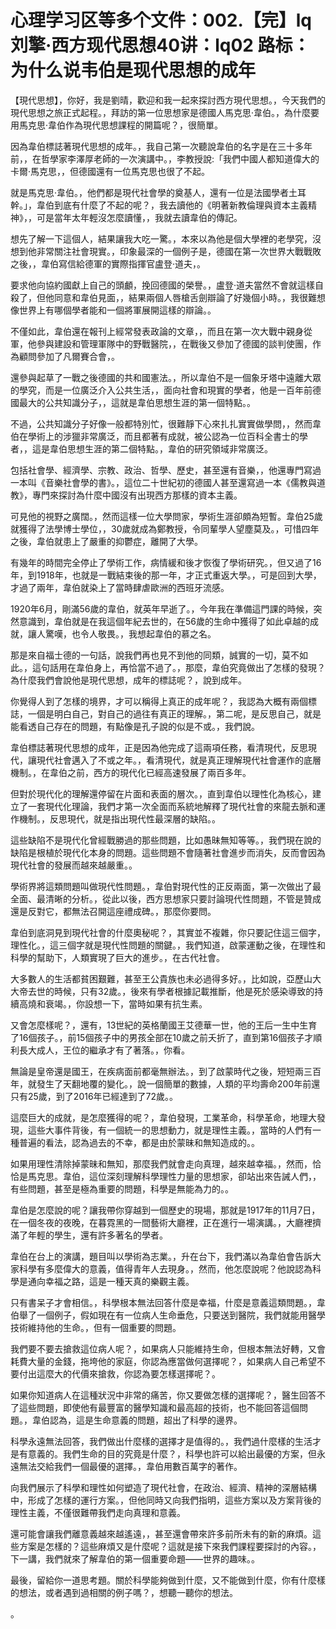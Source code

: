 # 心理学习区等多个文件：002.【完】lq刘擎·西方现代思想40讲：lq02 路标：为什么说韦伯是现代思想的成年

【現代思想】，你好，我是劉晴，歡迎和我一起來探討西方現代思想。，今天我們的現代思想之旅正式起程。，拜訪的第一位思想家是德國人馬克思·韋伯。，為什麼要用馬克思·韋伯作為現代思想課程的開篇呢？，很簡單。

因為韋伯標誌著現代思想的成年。，我自己第一次聽說韋伯的名字是在三十多年前，，在哲學家李澤厚老師的一次演講中。，李教授說:「我們中國人都知道偉大的卡爾·馬克思，，但德國還有一位馬克思也很了不起。

就是馬克思·韋伯。，他們都是現代社會學的奠基人，還有一位是法國學者土耳幹。」，韋伯到底有什麼了不起的呢？，我去讀他的《明著新教倫理與資本主義精神》，，可是當年太年輕沒怎麼讀懂，，我就去讀韋伯的傳記。

想先了解一下這個人，結果讓我大吃一驚。，本來以為他是個大學裡的老學究，沒想到他非常關注社會現實。，印象最深的一個例子是，德國在第一次世界大戰戰敗之後，，韋伯寫信給德軍的實際指揮官盧登·道夫，。

要求他向協約國獻上自己的頭顱，挽回德國的榮譽。，盧登·道夫當然不會就這樣自殺了，但他同意和韋伯見面，，結果兩個人唇槍舌劍辯論了好幾個小時。，我很難想像世界上有哪個學者能和一個將軍展開這樣的辯論。。

不僅如此，韋伯還在報刊上經常發表政論的文章，，而且在第一次大戰中親身從軍，他參與建設和管理軍隊中的野戰醫院，，在戰後又參加了德國的談判使團，作為顧問參加了凡爾賽合會，。

還參與起草了一戰之後德國的共和國憲法。，所以韋伯不是一個象牙塔中遠離大眾的學究，而是一位廣泛介入公共生活，，面向社會和現實的學者，他是一百年前德國最大的公共知識分子，，這就是韋伯思想生涯的第一個特點。。

不過，公共知識分子好像一般都特別忙，很難靜下心來扎扎實實做學問，，然而韋伯在學術上的涉獵非常廣泛，而且都著有成就，被公認為一位百科全書士的學者，，這是韋伯思想生涯的第二個特點。，韋伯的研究領域非常廣泛。

包括社會學、經濟學、宗教、政治、哲學、歷史，甚至還有音樂，，他還專門寫過一本叫《音樂社會學的書》。，這位二十世紀初的德國人甚至還寫過一本《儒教與道教》，專門來探討為什麼中國沒有出現西方那樣的資本主義。

可見他的視野之廣闊。，然而這樣一位大學問家，學術生涯卻頗為短暫。韋伯25歲就獲得了法學博士學位，，30歲就成為鄭教授，令同輩學人望塵莫及。，可惜四年之後，韋伯就患上了嚴重的抑鬱症，離開了大學。

有幾年的時間完全停止了學術工作，病情緩和後才恢復了學術研究。，但又過了16年，到1918年，也就是一戰結束後的那一年，才正式重返大學。，可是回到大學，才過了兩年，韋伯就染上了當時肆虐歐洲的西班牙流感。

1920年6月，剛滿56歲的韋伯，就英年早逝了。，今年我在準備這門課的時候，突然意識到，韋伯就是在我這個年紀去世的，在56歲的生命中獲得了如此卓越的成就，讓人驚嘆，也令人敬畏。，我想起韋伯的慕之名。

那是來自福士德的一句話，說我們再也見不到他的同類，誠實的一切，莫不如此。，這句話用在韋伯身上，再恰當不過了。，那麼，韋伯究竟做出了怎樣的發現？為什麼我們會說他是現代思想，成年的標誌呢？，說到成年。

你覺得人到了怎樣的境界，才可以稱得上真正的成年呢？，我認為大概有兩個標誌，一個是明白自己，對自己的過往有真正的理解。，第二呢，是反思自己，就是能看透自己存在的問題，有點像是孔子說的似是不或。，我們說。

韋伯標誌著現代思想的成年，正是因為他完成了這兩項任務，看清現代，反思現代，讓現代社會邁入了不或之年。，看清現代，就是真正理解現代社會運作的底層機制。，在韋伯之前，西方的現代化已經高速發展了兩百多年。

但對於現代化的理解還停留在片面和表面的層次。，直到韋伯以理性化為核心，建立了一套現代化理論，我們才第一次全面而系統地解釋了現代社會的來龍去脈和運作機制。，反思現代，就是指出現代性最深層的缺陷。。

這些缺陷不是現代化曾經戰勝過的那些問題，比如愚昧無知等等。，我們現在說的缺陷是根植於現代化本身的問題。這些問題不會隨著社會進步而消失，反而會因為現代社會的發展而越來越嚴重。。

學術界將這類問題叫做現代性問題。，韋伯對現代性的正反兩面，第一次做出了最全面、最清晰的分析。，從此以後，西方思想家只要討論現代性問題，不管是贊成還是反對它，都無法召開這座禮成碑。，那麼你要問。

韋伯到底洞見到現代社會的什麼奧秘呢？，其實並不複雜，你只要記住這三個字，理性化。，這三個字就是現代性問題的關鍵。，我們知道，啟蒙運動之後，在理性和科學的幫助下，人類實現了巨大的進步。，在古代社會。

大多數人的生活都貧困艱難，甚至王公貴族也未必過得多好。，比如說，亞歷山大大帝去世的時候，只有32歲。，後來有學者根據記載推斷，他是死於感染導致的持續高燒和衰竭。，你設想一下，當時如果有抗生素。

又會怎麼樣呢？，還有，13世紀的英格蘭國王艾德華一世，他的王后一生中生育了16個孩子。，前15個孩子中的男孩全部在10歲之前夭折了，直到第16個孩子才順利長大成人，王位的繼承才有了著落。，你看。

無論是皇帝還是國王，在疾病面前都毫無辦法。，到了啟蒙時代之後，短短兩三百年，就發生了天翻地覆的變化。，說一個簡單的數據，人類的平均壽命200年前還只有25歲，到了2016年已經達到了72歲。。

這麼巨大的成就，是怎麼獲得的呢？，韋伯發現，工業革命，科學革命，地理大發現，這些大事件背後，有一個統一的思想動力，就是理性主義。，當時的人們有一種普遍的看法，認為過去的不幸，都是由於蒙昧和無知造成的。。

如果用理性清除掉蒙昧和無知，那麼我們就會走向真理，越來越幸福。，然而，恰恰是馬克思。韋伯，這位深刻理解科學理性力量的思想家，卻站出來告誡人們，，有些問題，甚至是極為重要的問題，科學是無能為力的。。

韋伯是怎麼說的呢？讓我帶你穿越到一個歷史的現場，那就是1917年的11月7日，在一個冬夜的夜晚，在暮霓黑的一間藝術大廳裡，正在進行一場演講。，大廳裡擠滿了年輕的學生，還有許多著名的學者。

韋伯在台上的演講，題目叫以學術為志業。，升在台下，我們滿以為韋伯會告訴大家科學有多麼偉大的意義，值得青年人去現身。，然而，他怎麼說呢？他說認為科學是通向幸福之路，這是一種天真的樂觀主義。

只有書呆子才會相信。，科學根本無法回答什麼是幸福，什麼是意義這類問題。，韋伯舉了一個例子，假如現在有一位病人生命垂危，只要送到醫院，我們就能用醫學技術維持他的生命。，但有一個重要的問題。

我們要不要去搶救這位病人呢？，如果病人只能維持生命，但根本無法好轉，又會耗費大量的金錢，拖垮他的家庭，你認為應當做何選擇呢？，如果病人自己希望不要付出這麼大的代價來搶救，你認為要怎樣選擇呢？。

如果你知道病人在這種狀況中非常的痛苦，你又要做怎樣的選擇呢？，醫生回答不了這些問題，即使他有最豐富的醫學知識和最高超的技術，也不能回答這個問題。，韋伯認為，這是生命意義的問題，超出了科學的邊界。

科學永遠無法回答，我們做出什麼樣的選擇才是值得的。，我們過什麼樣的生活才是有意義的。我們生命的目的究竟是什麼？，科學也許可以給出最優的方案，但永遠無法交給我們一個最優的選擇。，韋伯用數百萬字的著作。

向我們展示了科學和理性如何塑造了現代社會，在政治、經濟、精神的深層結構中，形成了怎樣的運行方案。，但他同時又向我們指明，這些方案以及方案背後的理性主義，不僅很難帶我們走向真理和意義。

還可能會讓我們離意義越來越遙遠，，甚至還會帶來許多前所未有的新的麻煩。這些方案是怎樣的？這些麻煩又是什麼呢？這就是接下來我們課程要探討的內容。，下一講，我們就來了解韋伯的第一個重要命題——世界的趣味。。

最後，留給你一道思考題。關於科學能夠做到什麼，又不能做到什麼，你有什麼樣的想法，或者遇到過相關的例子嗎？，想聽一聽你的想法。

。